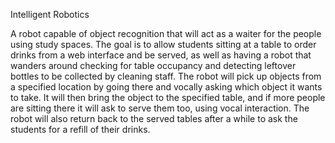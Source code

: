 Intelligent Robotics

A robot capable of object recognition that will act as a waiter for the
people using study spaces.
The goal is to allow students sitting at a table to order drinks
from a web interface and be served, as well as having a
robot that wanders around checking for table occupancy and
detecting leftover bottles to be collected by cleaning staff. The
robot will pick up objects from a specified location by going
there and vocally asking which object it wants to take. It will
then bring the object to the specified table, and if more people
are sitting there it will ask to serve them too, using vocal
interaction. The robot will also return back to the served tables
after a while to ask the students for a refill of their drinks.